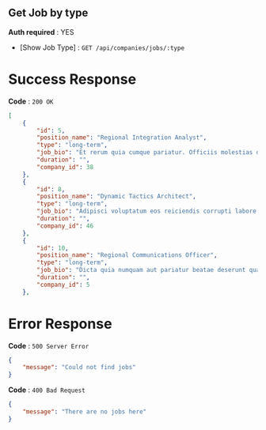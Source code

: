 ## Get Job by type

**Auth required** : YES

* [Show Job Type] : `GET /api/companies/jobs/:type`

# Success Response

**Code** : `200 OK`

```json
[
    {
        "id": 5,
        "position_name": "Regional Integration Analyst",
        "type": "long-term",
        "job_bio": "Et rerum quia cumque pariatur. Officiis molestias ducimus sit qui et. Asperiores quae aperiam et iste. Temporibus nostrum et ipsa quos.",
        "duration": "",
        "company_id": 38
    },
    {
        "id": 8,
        "position_name": "Dynamic Tactics Architect",
        "type": "long-term",
        "job_bio": "Adipisci voluptatum eos reiciendis corrupti labore omnis ut reiciendis unde. Vitae sit ipsam recusandae possimus earum. Soluta laborum quos minima debitis. Porro iste qui quo dolorem voluptate dolore veniam. Et quae rem facere. Non amet excepturi.",
        "duration": "",
        "company_id": 46
    },
    {
        "id": 10,
        "position_name": "Regional Communications Officer",
        "type": "long-term",
        "job_bio": "Dicta quia numquam aut pariatur beatae deserunt quam. Ipsam porro ut. Aliquid incidunt rerum veniam quam ducimus.",
        "duration": "",
        "company_id": 5
    },
```

# Error Response

**Code** : `500 Server Error`

```json
{
 	"message": "Could not find jobs"
}
```

**Code** : `400 Bad Request`

```json
{
 	"message": "There are no jobs here"
}
```